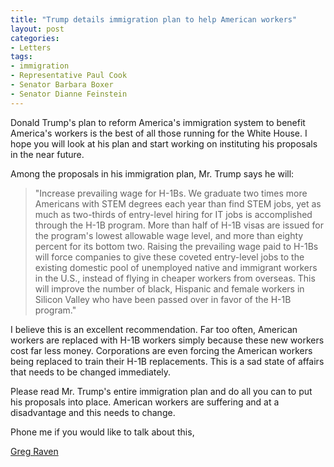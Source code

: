 ```yaml
---
title: "Trump details immigration plan to help American workers"
layout: post
categories:
- Letters
tags:
- immigration
- Representative Paul Cook
- Senator Barbara Boxer
- Senator Dianne Feinstein
---
```


Donald Trump's plan to reform America's immigration system to benefit America's workers is the best of all those running for the White House. I hope you will look at his plan and start working on instituting his proposals in the near future.

Among the proposals in his immigration plan, Mr. Trump says he will:

> "Increase prevailing wage for H-1Bs. We graduate two times more Americans with STEM degrees each year than find STEM jobs, yet as much as two-thirds of entry-level hiring for IT jobs is accomplished through the H-1B program. More than half of H-1B visas are issued for the program's lowest allowable wage level, and more than eighty percent for its bottom two. Raising the prevailing wage paid to H-1Bs will force companies to give these coveted entry-level jobs to the existing domestic pool of unemployed native and immigrant workers in the U.S., instead of flying in cheaper workers from overseas. This will improve the number of black, Hispanic and female workers in Silicon Valley who have been passed over in favor of the H-1B program."

I believe this is an excellent recommendation. Far too often, American workers are replaced with H-1B workers simply because these new workers cost far less money. Corporations are even forcing the American workers being replaced to train their H-1B replacements. This is a sad state of affairs that needs to be changed immediately.

Please read Mr. Trump's entire immigration plan and do all you can to put his proposals into place. American workers are suffering and at a disadvantage and this needs to change.

Phone me if you would like to talk about this,

[Greg Raven](https://www.gregraven.org/)